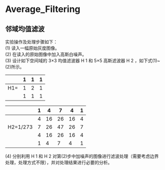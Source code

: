 # Average_Filtering
## 邻域均值滤波<br/>
实验操作及处理步骤如下：<br/>
(1) 读入一幅原始灰度图像。<br/>
(2) 在读入的原始图像中加入高斯白噪声。<br/>
(3) 设计如下空间域的 3×3 均值滤波器 H 1 和 5×5 高斯滤波器 H 2 ，如下式(1)~(2)所示。<br/>

| |1|1|1|
|-|-|-|-|
|H1=|1|2|1|
| |1|1|1|

| |1|4|7|4|1|
|-|-|-|-|-|-|
||4|16|26|16|4|
|H2=1/273|7|26|47|26|7|
||4|16|26|16|4|
||1|4|7|4|1|

(4) 分别利用 H 1 和 H 2 对第(2)步中加噪声的图像进行滤波处理（需要考虑边界处理，处理方式不限），并对处理结果进行必要的分析。<br/>
